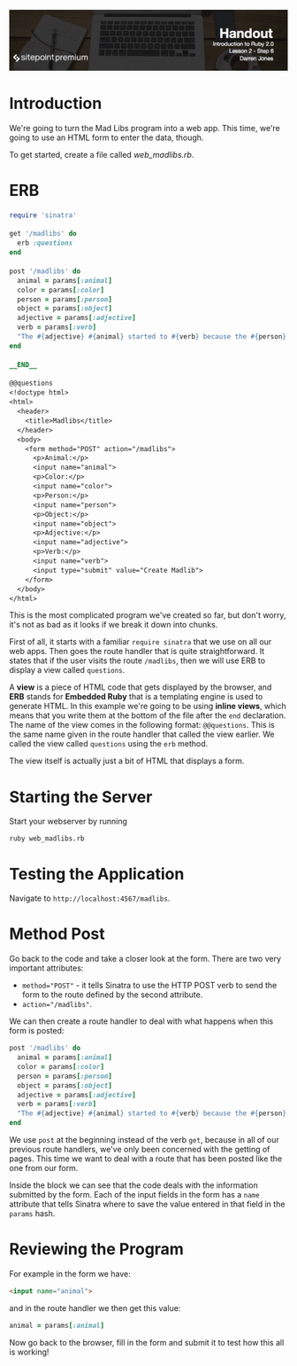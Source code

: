 ![](headings/2.6.png)

# Introduction

We're going to turn the Mad Libs program into a web app. This time, we're going to use an HTML form to enter the data, though.

To get started, create a file called *web_madlibs.rb*. 

# ERB

```ruby
require 'sinatra'

get '/madlibs' do
  erb :questions
end

post '/madlibs' do
  animal = params[:animal]
  color = params[:color]
  person = params[:person]
  object = params[:object]
  adjective = params[:adjective]
  verb = params[:verb]
  "The #{adjective} #{animal} started to #{verb} because the #{person} ran away with the #{object}"
end

__END__

@@questions
<!doctype html>
<html>
  <header>
    <title>Madlibs</title>
  </header>
  <body>
    <form method="POST" action="/madlibs">
      <p>Animal:</p>
      <input name="animal">
      <p>Color:</p>
      <input name="color">
      <p>Person:</p>
      <input name="person">
      <p>Object:</p>
      <input name="object">
      <p>Adjective:</p>
      <input name="adjective">
      <p>Verb:</p>
      <input name="verb">
      <input type="submit" value="Create Madlib">
    </form>
  </body>
</html>
```

This is the most complicated program we've created so far, but don't worry, it's not as bad as it looks if we break it down into chunks.

First of all, it starts with a familiar `require sinatra` that we use on all our web apps. Then goes the route handler that is quite straightforward. It states that if the user visits the route `/madlibs`, then we will use ERB to display a view called `questions`.

A **view** is a piece of HTML code that gets displayed by the browser, and **ERB** stands for **Embedded Ruby** that is a templating engine is used to generate HTML. In this example we're going to be using **inline views**, which means that you write them at the bottom of the file after the `end` declaration. The name of the view comes in the following format: `@@questions`. This is the same name given in the route handler that called the view earlier. We called the view called `questions` using the `erb` method.

The view itself is actually just a bit of HTML that displays a form.

# Starting the Server

Start your webserver by running

```
ruby web_madlibs.rb
```

# Testing the Application

Navigate to `http://localhost:4567/madlibs`.

# Method Post

Go back to the code and take a closer look at the form. There are two very important attributes:

* `method="POST"` - it tells Sinatra to use the HTTP POST verb to send the form to the route defined by the second attribute.
* `action="/madlibs"`.

We can then create a route handler to deal with what happens when this form is posted:

```ruby
post '/madlibs' do
  animal = params[:animal]
  color = params[:color]
  person = params[:person]
  object = params[:object]
  adjective = params[:adjective]
  verb = params[:verb]
  "The #{adjective} #{animal} started to #{verb} because the #{person} ran away with the #{object}"
end
```

We use `post` at the beginning instead of the verb `get`, because in all of our previous route handlers, we've only been concerned with the getting of pages. This time we want to deal with a route that has been posted like the one from our form.

Inside the block we can see that the code deals with the information submitted by the form. Each of the input fields in the form has a `name` attribute that tells Sinatra where to save the value entered in that field in the `params` hash.

# Reviewing the Program

For example in the form we have:

```html
<input name="animal">
```

and in the route handler we then get this value:

```ruby
animal = params[:animal]
```

Now go back to the browser, fill in the form and submit it to test how this all is working!